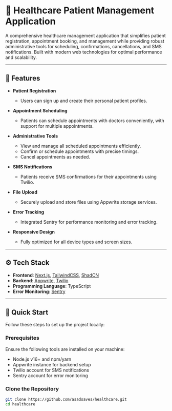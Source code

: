 # 🏥 Healthcare Patient Management Application

A comprehensive healthcare management application that simplifies patient registration, appointment booking, and management while providing robust administrative tools for scheduling, confirmations, cancellations, and SMS notifications. Built with modern web technologies for optimal performance and scalability.

---

## 🌟 Features

- **Patient Registration**
  - Users can sign up and create their personal patient profiles.

- **Appointment Scheduling**
  - Patients can schedule appointments with doctors conveniently, with support for multiple appointments.

- **Administrative Tools**
  - View and manage all scheduled appointments efficiently.
  - Confirm or schedule appointments with precise timings.
  - Cancel appointments as needed.

- **SMS Notifications**
  - Patients receive SMS confirmations for their appointments using Twilio.

- **File Upload**
  - Securely upload and store files using Appwrite storage services.

- **Error Tracking**
  - Integrated Sentry for performance monitoring and error tracking.

- **Responsive Design**
  - Fully optimized for all device types and screen sizes.

---

## ⚙️ Tech Stack

- **Frontend**: [Next.js](https://nextjs.org/), [TailwindCSS](https://tailwindcss.com/), [ShadCN](https://shadcn.dev/)
- **Backend**: [Appwrite](https://appwrite.io/), [Twilio](https://www.twilio.com/)
- **Programming Language**: TypeScript
- **Error Monitoring**: [Sentry](https://sentry.io/)

---

## 🚀 Quick Start

Follow these steps to set up the project locally:

### Prerequisites

Ensure the following tools are installed on your machine:
- Node.js v16+ and npm/yarn
- Appwrite instance for backend setup
- Twilio account for SMS notifications
- Sentry account for error monitoring

### Clone the Repository
```bash
git clone https://github.com/asadsaves/healthcare.git
cd healthcare
